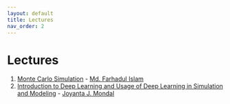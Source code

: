 ```yaml
---
layout: default
title: Lectures
nav_order: 2
---
```


# Lectures

1. [Monte Carlo Simulation](https://www.youtube.com/watch?v=sKO0243i6-Y) - [Md. Farhadul Islam](https://www.linkedin.com/in/md-farhadul-islam-fuad324/)
2. [Introduction to Deep Learning and Usage of Deep Learning in Simulation and Modeling](https://youtu.be/Q-0EQ8sSv60) - [Joyanta J. Mondal](https://www.linkedin.com/in/joyanta0/)
